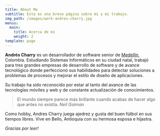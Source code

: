 ```yaml
---
title: About Me
subtitle: Esta es una breve página sobre mí y mi trabajo.
img_path: /images/work-andres-charry.jpg
menus:
  main:
    title: Acerca de mi
    weight: 2
template: page
---
```


**Andrés Charry** es un desarrollador de software senior de [Medellín](https://es.wikipedia.org/wiki/Medell%C3%ADn), Colombia. Estudiando Sistemas Informáticos en su ciudad natal, trabajó para tres grandes empresas de desarrollo de software y de avance tecnológico donde perfeccionó sus habilidades para detectar soluciones a problemas de procesos y mejorar el estilo de diseño de aplicaciones.

Su trabajo ha sido reconocido por estar al tanto del avance de las tecnologías móviles y web y de constante actualización de conocimientos.

>El mundo siempre parece más brillante cuando acabas de hacer algo que antes no existía. <cite>Neil Gaiman</cite>

Como hobby, Andres Charry juega ajedrez y gusta del buen fútbol en sus tiempos libres. Vive en Bello, Antioquia con su hermosa esposa e hijastra.

*Gracias por leer!*
